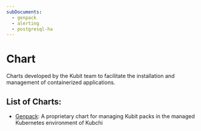 ```yaml
---
subDocuments:
  - genpack
  - alerting
  - postgresql-ha
---
```


# Chart

Charts developed by the Kubit team to facilitate the installation and management of containerized applications.

## List of Charts:

- [Genpack](genpack): A proprietary chart for managing Kubit packs in the managed Kubernetes environment of Kubchi
